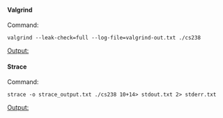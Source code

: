 #### Valgrind

Command:
```
valgrind --leak-check=full --log-file=valgrind-out.txt ./cs238
```

[Output:](https://github.com/nehaghaty/OperatingSystemsProjects/blob/main/p2/valgrind-out.txt)


#### Strace

Command:
```
strace -o strace_output.txt ./cs238 10+14> stdout.txt 2> stderr.txt
```
[Output:](https://github.com/nehaghaty/OperatingSystemsProjects/blob/main/p2/strace_output.txt)
